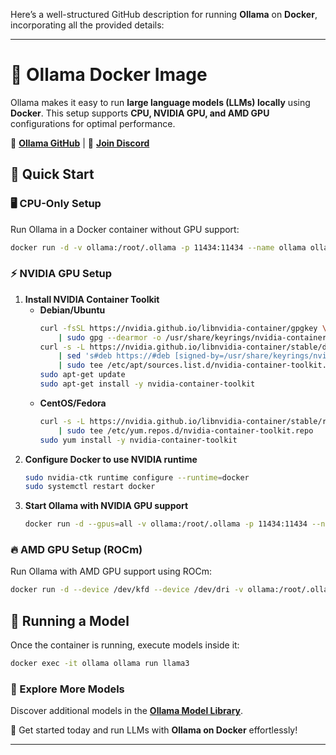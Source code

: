 Here’s a well-structured GitHub description for running **Ollama** on **Docker**, incorporating all the provided details:  

---

# 🐳 Ollama Docker Image  

Ollama makes it easy to run **large language models (LLMs) locally** using **Docker**. This setup supports **CPU, NVIDIA GPU, and AMD GPU** configurations for optimal performance.  

🔗 **[Ollama GitHub](https://github.com/ollama/ollama)** | 💬 **[Join Discord](#)**  

## 🚀 Quick Start  

### 🖥️ CPU-Only Setup  
Run Ollama in a Docker container without GPU support:  
```bash
docker run -d -v ollama:/root/.ollama -p 11434:11434 --name ollama ollama/ollama
```  

### ⚡ NVIDIA GPU Setup  
1. **Install NVIDIA Container Toolkit**  
   - **Debian/Ubuntu**  
     ```bash
     curl -fsSL https://nvidia.github.io/libnvidia-container/gpgkey \
         | sudo gpg --dearmor -o /usr/share/keyrings/nvidia-container-toolkit-keyring.gpg
     curl -s -L https://nvidia.github.io/libnvidia-container/stable/deb/nvidia-container-toolkit.list \
         | sed 's#deb https://#deb [signed-by=/usr/share/keyrings/nvidia-container-toolkit-keyring.gpg] https://#g' \
         | sudo tee /etc/apt/sources.list.d/nvidia-container-toolkit.list
     sudo apt-get update
     sudo apt-get install -y nvidia-container-toolkit
     ```  
   - **CentOS/Fedora**  
     ```bash
     curl -s -L https://nvidia.github.io/libnvidia-container/stable/rpm/nvidia-container-toolkit.repo \
         | sudo tee /etc/yum.repos.d/nvidia-container-toolkit.repo
     sudo yum install -y nvidia-container-toolkit
     ```  
2. **Configure Docker to use NVIDIA runtime**  
   ```bash
   sudo nvidia-ctk runtime configure --runtime=docker
   sudo systemctl restart docker
   ```  
3. **Start Ollama with NVIDIA GPU support**  
   ```bash
   docker run -d --gpus=all -v ollama:/root/.ollama -p 11434:11434 --name ollama ollama/ollama
   ```  

### 🔥 AMD GPU Setup (ROCm)  
Run Ollama with AMD GPU support using ROCm:  
```bash
docker run -d --device /dev/kfd --device /dev/dri -v ollama:/root/.ollama -p 11434:11434 --name ollama ollama/ollama:rocm
```  

## 🤖 Running a Model  
Once the container is running, execute models inside it:  
```bash
docker exec -it ollama ollama run llama3
```  

### 📌 Explore More Models  
Discover additional models in the **[Ollama Model Library](https://ollama.ai/library)**.  

🚀 Get started today and run LLMs with **Ollama on Docker** effortlessly!  

---
